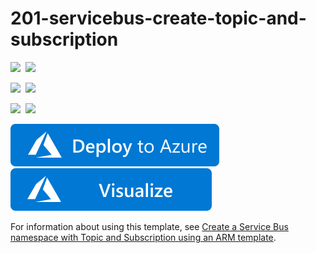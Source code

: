 # 201-servicebus-create-topic-and-subscription

<IMG SRC="https://azurequickstartsservice.blob.core.windows.net/badges/201-servicebus-create-topic-and-subscription/PublicLastTestDate.svg" />&nbsp;
<IMG SRC="https://azurequickstartsservice.blob.core.windows.net/badges/201-servicebus-create-topic-and-subscription/PublicDeployment.svg" />&nbsp;

<IMG SRC="https://azurequickstartsservice.blob.core.windows.net/badges/201-servicebus-create-topic-and-subscription/FairfaxLastTestDate.svg" />&nbsp;
<IMG SRC="https://azurequickstartsservice.blob.core.windows.net/badges/201-servicebus-create-topic-and-subscription/FairfaxDeployment.svg" />&nbsp;

<IMG SRC="https://azurequickstartsservice.blob.core.windows.net/badges/201-servicebus-create-topic-and-subscription/BestPracticeResult.svg" />&nbsp;
<IMG SRC="https://azurequickstartsservice.blob.core.windows.net/badges/201-servicebus-create-topic-and-subscription/CredScanResult.svg" />&nbsp;

<a href="https://portal.azure.com/#create/Microsoft.Template/uri/https%3A%2F%2Fraw.githubusercontent.com%2FAzure%2Fazure-quickstart-templates%2Fmaster%2F201-servicebus-create-topic-and-subscription%2Fazuredeploy.json" target="_blank">
    <img src="https://raw.githubusercontent.com/Azure/azure-quickstart-templates/master/1-CONTRIBUTION-GUIDE/images/deploytoazure.svg?sanitize=true"/>
</a>

<a href="http://armviz.io/#/?load=https%3A%2F%2Fraw.githubusercontent.com%2FAzure%2Fazure-quickstart-templates%2Fmaster%2F201-servicebus-create-topic-and-subscription%2Fazuredeploy.json" target="_blank">
    <img src="https://raw.githubusercontent.com/Azure/azure-quickstart-templates/master/1-CONTRIBUTION-GUIDE/images/visualizebutton.svg?sanitize=true"/>
</a>

For information about using this template, see [Create a Service Bus namespace with Topic and Subscription using an ARM template](http://azure.microsoft.com/documentation/articles/service-bus-resource-manager-namespace-topic/).

